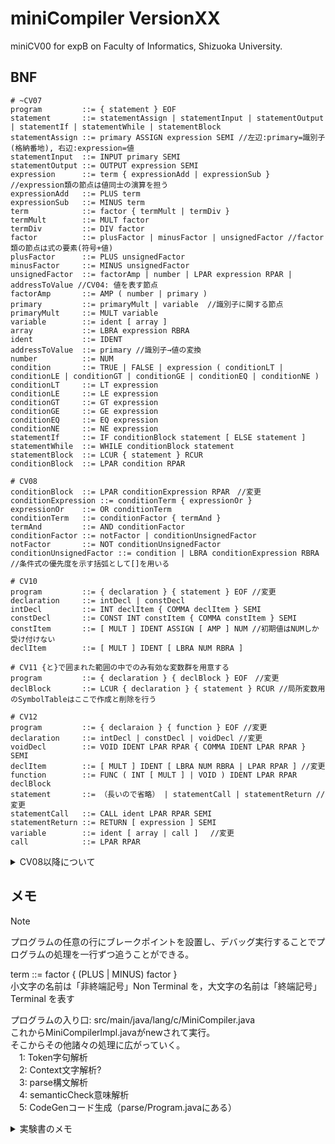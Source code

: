 # miniCompiler VersionXX
miniCV00 for expB on Faculty of Informatics, Shizuoka University.

## BNF
```
# ~CV07
program         ::= { statement } EOF  
statement       ::= statementAssign | statementInput | statementOutput | statementIf | statementWhile | statementBlock  
statementAssign ::= primary ASSIGN expression SEMI //左辺:primary=識別子(格納番地), 右辺:expression=値  
statementInput  ::= INPUT primary SEMI  
statementOutput ::= OUTPUT expression SEMI  
expression      ::= term { expressionAdd | expressionSub } //expression類の節点は値同士の演算を担う  
expressionAdd   ::= PLUS term  
expressionSub   ::= MINUS term  
term            ::= factor { termMult | termDiv }  
termMult        ::= MULT factor  
termDiv         ::= DIV factor  
factor          ::= plusFactor | minusFactor | unsignedFactor //factor類の節点は式の要素(符号+値)  
plusFactor      ::= PLUS unsignedFactor  
minusFactor     ::= MINUS unsignedFactor  
unsignedFactor  ::= factorAmp | number | LPAR expression RPAR | addressToValue //CV04: 値を表す節点　　
factorAmp       ::= AMP ( number | primary )  
primary         ::= primaryMult | variable  //識別子に関する節点  
primaryMult     ::= MULT variable  
variable        ::= ident [ array ]  
array           ::= LBRA expression RBRA  
ident           ::= IDENT  
addressToValue  ::= primary //識別子→値の変換  
number          ::= NUM  
condition       ::= TRUE | FALSE | expression ( conditionLT | conditionLE | conditionGT | conditionGE | conditionEQ | conditionNE )  
conditionLT     ::= LT expression  
conditionLE     ::= LE expression  
conditionGT     ::= GT expression  
conditionGE     ::= GE expression  
conditionEQ     ::= EQ expression  
conditionNE     ::= NE expression  
statementIf     ::= IF conditionBlock statement [ ELSE statement ]  
statementWhile  ::= WHILE conditionBlock statement  
statementBlock  ::= LCUR { statement } RCUR  
conditionBlock  ::= LPAR condition RPAR  

# CV08
conditionBlock  ::= LPAR conditionExpression RPAR　//変更
conditionExpression ::= conditionTerm { expressionOr }
expressionOr    ::= OR conditionTerm 
conditionTerm   ::= conditionFactor { termAnd }
termAnd         ::= AND conditionFactor
conditionFactor ::= notFactor | conditionUnsignedFactor
notFactor       ::= NOT conditionUnsignedFactor
conditionUnsignedFactor ::= condition | LBRA conditionExpression RBRA //条件式の優先度を示す括弧として[]を用いる

# CV10
program         ::= { declaration } { statement } EOF //変更
declaration     ::= intDecl | constDecl
intDecl         ::= INT declItem { COMMA declItem } SEMI
constDecl       ::= CONST INT constItem { COMMA constItem } SEMI
constItem       ::= [ MULT ] IDENT ASSIGN [ AMP ] NUM //初期値はNUMしか受け付けない
declItem        ::= [ MULT ] IDENT [ LBRA NUM RBRA ]

# CV11 {と}で囲まれた範囲の中でのみ有効な変数群を用意する
program         ::= { declaration } { declBlock } EOF　//変更
declBlock       ::= LCUR { declaration } { statement } RCUR //局所変数用のSymbolTableはここで作成と削除を行う

# CV12
program         ::= { declaraion } { function } EOF //変更
declaration     ::= intDecl | constDecl | voidDecl //変更
voidDecl        ::= VOID IDENT LPAR RPAR { COMMA IDENT LPAR RPAR } SEMI
declItem        ::= [ MULT ] IDENT [ LBRA NUM RBRA | LPAR RPAR ] //変更
function        ::= FUNC ( INT [ MULT ] | VOID ) IDENT LPAR RPAR declBlock
statement       ::= （長いので省略） | statementCall | statementReturn //変更
statementCall   ::= CALL ident LPAR RPAR SEMI
statementReturn ::= RETURN [ expression ] SEMI
variable        ::= ident [ array | call ]　 //変更
call            ::= LPAR RPAR
```

<details>
<summary>CV08以降について</summary>

### CV08のBNFの参考元  
```
expression      ::= term { expressionAdd | expressionSub }  
expressionAdd   ::= PLUS term  
term            ::= factor { termMult | termDiv }  
termMult        ::= MULT factor  
factor          ::= plusFactor | minusFactor | unsignedFactor  
plusFactor      ::= PLUS unsignedFactor  
unsignedFactor  ::= number | LPAR expression RPAR 
```

### CV09~のエラー仕様書
[ERROR.md](./ERROR.md)

</details>  

## メモ
 > [!NOTE]
 > プログラムの任意の行にブレークポイントを設置し、デバッグ実行することでプログラムの処理を一行ずつ追うことができる。

term ::= factor { (PLUS | MINUS) factor }  
小文字の名前は「非終端記号」Non Terminal を，大文字の名前は「終端記号」Terminal を表す

プログラムの入り口: src/main/java/lang/c/MiniCompiler.java  
これからMiniCompilerlmpl.javaがnewされて実行。  
そこからその他諸々の処理に広がっていく。  
　1: Token字句解析  
　2: Context文字解析?  
　3: parse構文解析  
　4: semanticCheck意味解析  
　5: CodeGenコード生成（parse/Program.javaにある）  


<details>
<summary>実験書のメモ</summary>

## メモ
テキスト p9  
* 字句解析部は、「単なる文字の列」である入力ファイルを読み、意味のあるまとまりごとに区切って「字句（トークン）の列」へと作り変える。  
* 構文解析部は、字句列を読み、それらが与えられた構文定義（文法規則）にしたがって並んでいるかどうかを確認し、構文木を作る。  
* 意味解析部は、構文木を深さ優先探索しながら、意味上の誤り（変数名の宣言がないとか、変数の使い方が違うとか. . . ）がないかどうかをチェックする2。このとき、プログラム中に出てくる名前（識別子と呼ぶこともよくある）がどのような意味を持つのかを「記号表」で管理していく（ただし、変数の宣言と記号表によるその管理についてのプログラミングは第 II 部に回す）。  
* コード生成部は、構文木を深さ優先探索しながら、行きがけ、通りがけ、帰りがけに、構文の意味するところを実施できるようなコードを作り出していく。  



テキストP13  
* 今後新規定義するクラスの codeGen() メソッドにおいて，コード生成の際にスタックを扱う場合は，CodeGenCommonクラスの，printPushCodeGen(), printPopCodeGen()メソッドを利用すること  

大きく分けて，「CTokenizer.java による字句解析のテスト」と「字句解析以降の処理のテスト」に分けられる．

## CTokenizer.java による字句解析のテスト
自動テストのコードは minicv00/test/java/lang/c/T00_21CTokenizerTest.java に記述してある
 > [!NOTE]
 > プログラムの任意の行にブレークポイントを設置し、デバッグ実行することでプログラムの処理を一行ずつ追うことができる。

## 字句解析以降の処理のテスト
### 構文解析その 1: isFirst() メソッドのテスト
自動テストのコードは minicv00/test/java/lang/c/parse/T00_31IsFirstTest.java に記述してある
中身で使用している IsFirstTestHelper クラスは，
minicv00/test/java/lang/c/testhelper/IsFirstTestHelper.java で宣言されている．重要なメソッドは，
一つの入力を単体でテストする trueTest() メソッド，falseTest() メソッドと，String 型配列に入れた複数の
入力を全部テストする trueListTest() メソッド，falseListTest() メソッドである．
### 構文解析その 2: parse() メソッドのテスト
自動テストのコードは minicv00/test/java/lang/c/parse/T00_32ParseTest.java に記述してある．
中身で使用している ParseTestHelper クラスは，
minicv00/test/java/lang/c/testhelper/ParseTestHelper.java で宣言されている．重要なメソッドは，
一つの入力を単体でテストする parseAcceptTest() メソッド，parseRejectTest() メソッドと，String 型配列
に入れた複数の入力を全部テストする parseAcceptTestList() メソッド，parseRejectTestList() メソッドで
ある．
### 意味チェック: semanticCheck() メソッドのテスト
自動テストのコードは minicv00/test/java/lang/c/parse/T00_41SemanticCheckTest.java に記述してある．
中身で使用している SemanticCheckTestHelper クラスは，
minicv00/test/java/lang/c/testhelper/SemanticCheckTestHelper.java で宣言されている．重要なメ
ソッドは，一つの入力について意味チェックが通るか NG かテストする acceptTest() メソッド，rejectTest()
メソッドと，String 型配列に入れた複数の入力を全部テストする acceptListTest() メソッド，入力文字列と予
想エラーメッセージの配列を全部テストする rejectListTest() メソッドである．また，SemanticCheck() にお
いては，特に掛け算割り算やポインタの実装後に，解析中のノードが，整数なのかポインタなのか配列なのか な
どのテストをする必要がある．そのために，typeTest() メソッドが実装されている．
### コード生成: codeGen() メソッドのテスト
自動テストのコードは minicv00/test/java/lang/c/parse/T00_51CodeGenTest.java に記述してある．
中身で使用している CodeGenTestHelper クラスは，
minicv00/test/java/lang/c/testhelper/CodeGenTestHelper.java で宣言されている．重要なメソッドは，一つの入力について，「指定したクラス」の codeGen() が出力する「アセンブリコード」と「予測するアセンブリ
コード」が一致するかテストする，checkCodeGen() である．また，; から始まるコメントは自動で削除される．
また，「ラベル」行は行先頭から，「通常コードおよび擬似コード」は先頭に 4 文字空白が入る形に自動で整形され
る（ただし，予測コードの「通常コードおよび擬似コード」の先頭に空白等が 1 文字もない場合はその自動整形
は行われないので注意のこと． 

\* 1 章以降，自分で codeGen() メソッドのテストを書く際に注意すべき重要な点を 2 つ示しておく．1 点目は，ア
センブリコードの文法として，行の先頭から書けるのはラベルのみで，通常コードおよび擬似コードは，必ず先
頭に空白が必要である点．codeGen() のテストにおいても，「予測するアセンブリコード」において，ラベルが先
頭から，それ以外が先頭に空白 1 文字以上あることを注意深く確認のこと．詳細は下記プログラムのコメントを
熟読のこと，．2 点目は，「予測するアセンブリコード」は，miniCompiler で実行した結果を貼り付けてはいけな
い点．自分でちゃんと考えて作成すること．ただし，これまでに配布された，ないしは自分か考えた予測コード
をコピーするのは OK とする．チェック時に，明らかに miniCompiler の出力結果をただ貼り付けただけ，なこと
が判明した場合チェックをやり直す指示を出すので注意すること．

</details>


